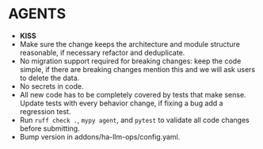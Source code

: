 # AGENTS

- **KISS**
- Make sure the change keeps the architecture and module structure reasonable, if necessary refactor and deduplicate.
- No migration support required for breaking changes: keep the code simple, if there are breaking changes mention this and we will ask users to delete the data.
- No secrets in code.
- All new code has to be completely covered by tests that make sense. Update tests with every behavior change, if fixing a bug add a regression test.
- Run `ruff check .`, `mypy agent`, and `pytest` to validate all code changes before submitting.
- Bump version in addons/ha-llm-ops/config.yaml.


